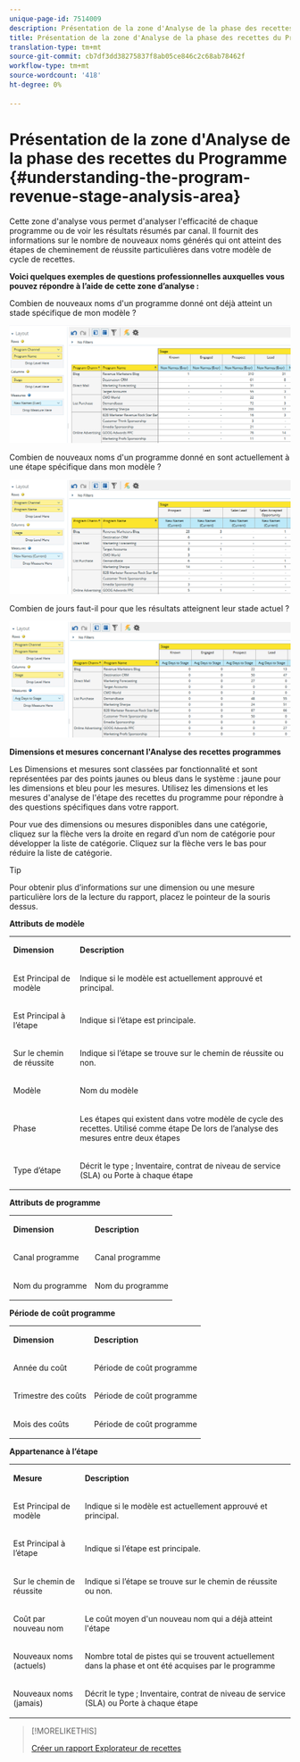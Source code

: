 ```yaml
---
unique-page-id: 7514009
description: Présentation de la zone d'Analyse de la phase des recettes du Programme - Documents marketing - Documentation du produit
title: Présentation de la zone d'Analyse de la phase des recettes du Programme
translation-type: tm+mt
source-git-commit: cb7df3dd38275837f8ab05ce846c2c68ab78462f
workflow-type: tm+mt
source-wordcount: '418'
ht-degree: 0%

---
```



# Présentation de la zone d&#39;Analyse de la phase des recettes du Programme {#understanding-the-program-revenue-stage-analysis-area}

Cette zone d&#39;analyse vous permet d&#39;analyser l&#39;efficacité de chaque programme ou de voir les résultats résumés par canal. Il fournit des informations sur le nombre de nouveaux noms générés qui ont atteint des étapes de cheminement de réussite particulières dans votre modèle de cycle de recettes.

**Voici quelques exemples de questions professionnelles auxquelles vous pouvez répondre à l’aide de cette zone d’analyse :**

Combien de nouveaux noms d&#39;un programme donné ont déjà atteint un stade spécifique de mon modèle ?

![](assets/one-3.png)

Combien de nouveaux noms d&#39;un programme donné en sont actuellement à une étape spécifique dans mon modèle ?

![](assets/two-3.png)

Combien de jours faut-il pour que les résultats atteignent leur stade actuel ?

![](assets/three-3.png)

**Dimensions et mesures concernant l&#39;Analyse des recettes programmes**

Les Dimensions et mesures sont classées par fonctionnalité et sont représentées par des points jaunes ou bleus dans le système : jaune pour les dimensions et bleu pour les mesures. Utilisez les dimensions et les mesures d&#39;analyse de l&#39;étape des recettes du programme pour répondre à des questions spécifiques dans votre rapport.

Pour vue des dimensions ou mesures disponibles dans une catégorie, cliquez sur la flèche vers la droite en regard d’un nom de catégorie pour développer la liste de catégorie. Cliquez sur la flèche vers le bas pour réduire la liste de catégorie.

>[!TIP]
>
>Pour obtenir plus d’informations sur une dimension ou une mesure particulière lors de la lecture du rapport, placez le pointeur de la souris dessus.

**Attributs de modèle**

<table> 
 <tbody> 
  <tr> 
   <td colspan="1" rowspan="1"><strong>Dimension</strong></td> 
   <td colspan="1" rowspan="1"><p><strong>Description</strong></p></td> 
  </tr> 
  <tr> 
   <td colspan="1" rowspan="1"><p>Est Principal de modèle</p></td> 
   <td colspan="1" rowspan="1"><p>Indique si le modèle est actuellement approuvé et principal.</p></td> 
  </tr> 
  <tr> 
   <td colspan="1" rowspan="1"><p>Est Principal à l’étape</p></td> 
   <td colspan="1" rowspan="1"><p>Indique si l’étape est principale.</p></td> 
  </tr> 
  <tr> 
   <td colspan="1" rowspan="1"><p>Sur le chemin de réussite</p></td> 
   <td colspan="1" rowspan="1"><p>Indique si l’étape se trouve sur le chemin de réussite ou non.</p></td> 
  </tr> 
  <tr> 
   <td colspan="1" rowspan="1"><p>Modèle</p></td> 
   <td colspan="1" rowspan="1"><p>Nom du modèle</p></td> 
  </tr> 
  <tr> 
   <td colspan="1" rowspan="1"><p>Phase</p></td> 
   <td colspan="1" rowspan="1"><p>Les étapes qui existent dans votre modèle de cycle des recettes. Utilisé comme étape De lors de l’analyse des mesures entre deux étapes</p></td> 
  </tr> 
  <tr> 
   <td colspan="1" rowspan="1"><p>Type d’étape</p></td> 
   <td colspan="1" rowspan="1"><p>Décrit le type ; Inventaire, contrat de niveau de service (SLA) ou Porte à chaque étape</p></td> 
  </tr> 
 </tbody> 
</table>

**Attributs de programme**

<table> 
 <tbody> 
  <tr> 
   <td colspan="1" rowspan="1"><p><strong>Dimension</strong></p></td> 
   <td colspan="1" rowspan="1"><p><strong>Description</strong></p></td> 
  </tr> 
  <tr> 
   <td colspan="1" rowspan="1"><p>Canal programme</p></td> 
   <td colspan="1" rowspan="1"><p>Canal programme</p></td> 
  </tr> 
  <tr> 
   <td colspan="1" rowspan="1"><p>Nom du programme</p></td> 
   <td colspan="1" rowspan="1"><p>Nom du programme</p></td> 
  </tr> 
 </tbody> 
</table>

**Période de coût programme**

<table> 
 <tbody> 
  <tr> 
   <td colspan="1" rowspan="1"><p><strong>Dimension</strong></p></td> 
   <td colspan="1" rowspan="1"><p><strong>Description</strong></p></td> 
  </tr> 
  <tr> 
   <td colspan="1" rowspan="1"><p>Année du coût</p></td> 
   <td colspan="1" rowspan="1"><p>Période de coût programme</p></td> 
  </tr> 
  <tr> 
   <td colspan="1" rowspan="1"><p>Trimestre des coûts</p></td> 
   <td colspan="1" rowspan="1"><p>Période de coût programme</p></td> 
  </tr> 
  <tr> 
   <td colspan="1" rowspan="1"><p>Mois des coûts</p></td> 
   <td colspan="1" rowspan="1"><p>Période de coût programme</p></td> 
  </tr> 
 </tbody> 
</table>

**Appartenance à l’étape**

<table> 
 <tbody> 
  <tr> 
   <td colspan="1" rowspan="1"><p><strong>Mesure</strong></p></td> 
   <td colspan="1" rowspan="1"><p><strong>Description</strong></p></td> 
  </tr> 
  <tr> 
   <td colspan="1" rowspan="1"><p>Est Principal de modèle</p></td> 
   <td colspan="1" rowspan="1"><p>Indique si le modèle est actuellement approuvé et principal.</p></td> 
  </tr> 
  <tr> 
   <td colspan="1" rowspan="1"><p>Est Principal à l’étape</p></td> 
   <td colspan="1" rowspan="1"><p>Indique si l’étape est principale.</p></td> 
  </tr> 
  <tr> 
   <td colspan="1" rowspan="1"><p>Sur le chemin de réussite</p></td> 
   <td colspan="1" rowspan="1"><p>Indique si l’étape se trouve sur le chemin de réussite ou non.</p></td> 
  </tr> 
  <tr> 
   <td colspan="1" rowspan="1"><p>Coût par nouveau nom</p></td> 
   <td colspan="1" rowspan="1"><p>Le coût moyen d'un nouveau nom qui a déjà atteint l'étape</p></td> 
  </tr> 
  <tr> 
   <td colspan="1" rowspan="1"><p>Nouveaux noms (actuels)</p></td> 
   <td colspan="1" rowspan="1"><p>Nombre total de pistes qui se trouvent actuellement dans la phase et ont été acquises par le programme</p></td> 
  </tr> 
  <tr> 
   <td colspan="1" rowspan="1"><p>Nouveaux noms (jamais)</p></td> 
   <td colspan="1" rowspan="1"><p>Décrit le type ; Inventaire, contrat de niveau de service (SLA) ou Porte à chaque étape</p></td> 
  </tr> 
 </tbody> 
</table>

>[!MORELIKETHIS]
>
>[Créer un rapport Explorateur de recettes](/help/marketo/product-docs/reporting/revenue-cycle-analytics/revenue-explorer/create-a-revenue-explorer-report.md)
